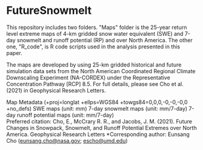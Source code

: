 # FutureSnowmelt
This repository includes two folders. "Maps" folder is the 25-year return level extreme maps of 4-km gridded snow water equivalent (SWE) and 7-day snowmelt and runoff potential (RP) and over North America. The other one, "R_code", is R code scripts used in the analysis presented in this paper. 

The maps are developed by using 25-km gridded historical and future simulation data sets from the North American Coordinated Regional Climate Downscaling Experiment (NA-CORDEX) under the Representative Concentration Pathway [RCP] 8.5. For full details, please see Cho et al. (2021) in Geophysical Research Letters.  

Map Metadata (+proj=longlat +ellps=WGS84 +towgs84=0,0,0,-0,-0,-0,0 +no_defs) SWE maps (unit: mm) 7-day snowmelt maps (unit: mm/7-day) 7-day runoff potential maps (unit: mm/7-day)  
Preferred citation: Cho, E., McCrary R. R., and Jacobs, J. M. (2021). Future Changes in Snowpack, Snowmelt, and Runoff Potential Extremes over North America. Geophysical Research Letters *Corresponding author: Eunsang Cho (eunsang.cho@nasa.gov; escho@umd.edu)
